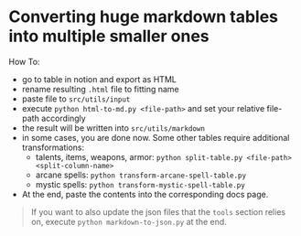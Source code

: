 # Converting huge markdown tables into multiple smaller ones

How To:

- go to table in notion and export as HTML
- rename resulting `.html` file to fitting name
- paste file to `src/utils/input`
- execute `python html-to-md.py <file-path>` and set your relative file-path accordingly
- the result will be written into `src/utils/markdown`
- in some cases, you are done now. Some other tables require additional transformations:
  - talents, items, weapons, armor: `python split-table.py <file-path> <split-column-name>`
  - arcane spells: `python transform-arcane-spell-table.py`
  - mystic spells: `python transform-mystic-spell-table.py`
- At the end, paste the contents into the corresponding docs page.

> If you want to also update the json files that the `tools` section relies on, execute `python markdown-to-json.py` at the end.
